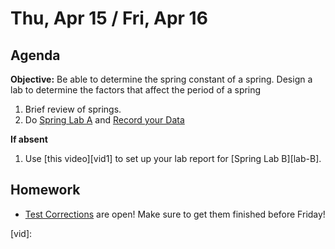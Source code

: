 Thu, Apr 15 / Fri, Apr 16
==================

Agenda
---------
**Objective:** Be able to determine the spring constant of a spring.  Design a lab to determine the factors that affect the period of a spring

1. Brief review of springs.
4. Do [Spring Lab A][lab-A] and [Record your Data][data]


**If absent**

1. Use [this video][vid1] to set up your lab report for [Spring Lab B][lab-B].  


Homework 
-------------
- [Test Corrections][correct] are open!  Make sure to get them finished before Friday!

[correct]: https://avon.schoology.com/assignment/4835420000/
[4/13]: https://avon.schoology.com/assignment/4858310642/
[lab-A]: https://avon.schoology.com/course/2624603689/materials/gp/4859615315
[data]: https://avoncsc-my.sharepoint.com/:x:/g/personal/zjrohrbach_avon-schools_org/EbtSgAQjq21NgYTkEgo9T60BuFAVKdx9iyCF2k5xgej8HQ?e=OO2iCB
[vid]: 

<!--stackedit_data:
eyJoaXN0b3J5IjpbLTEyMjIzMTUyODksLTgwMzYwMzE3MSw4OT
Y4MDAzOTIsMTE5NzkzMDcwNSw4OTA2NjE0MjksMTAyMzA1MzA1
NSwtMTUwNTM1OTQ0OCwtMTM4ODg4MDczNiwtMTQ4NzEyNjIzOS
wtMjA2NDE0MDY2NiwxMjc0MTUyMTgzLC0yMDYzNDY2ODM0LC0x
ODg4NDg2MzYsLTUxMjg1NDIwOCwtMTk2NTA0MDA1NSwtMzE4Nj
gwNzI2LDE1OTg4MTUyMzgsMTE4NzkyNTkzNiw3MDIzOTQ5Mjgs
NjI5MjM3NzZdfQ==
-->